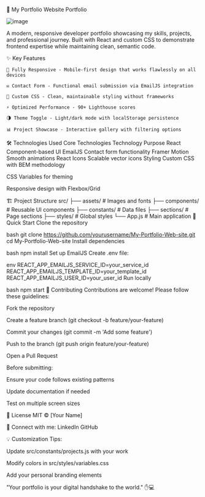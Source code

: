 🌟 My Portfolio Website
Portfolio 

![image](https://github.com/user-attachments/assets/8c6e1089-42ed-42b5-a428-df9f80e8e28a)


A modern, responsive developer portfolio showcasing my skills, projects, and professional journey. Built with React and custom CSS to demonstrate frontend expertise while maintaining clean, semantic code.

✨ Key Features

    📱 Fully Responsive - Mobile-first design that works flawlessly on all devices

    ✉️ Contact Form - Functional email submission via EmailJS integration

    🎨 Custom CSS - Clean, maintainable styling without frameworks

    ⚡ Optimized Performance - 90+ Lighthouse scores

    🌗 Theme Toggle - Light/dark mode with localStorage persistence

    📊 Project Showcase - Interactive gallery with filtering options

🛠️ Technologies Used
    Core Technologies
    Technology	Purpose
    React	Component-based UI
    EmailJS	Contact form functionality
    Framer Motion	Smooth animations
    React Icons	Scalable vector icons
    Styling
    Custom CSS with BEM methodology

CSS Variables for theming

Responsive design with Flexbox/Grid

🏗️ Project Structure
src/
├── assets/            # Images and fonts
├── components/        # Reusable UI components
├── constants/         # Data files
├── sections/          # Page sections
├── styles/            # Global styles
└── App.js             # Main application
🚀 Quick Start
Clone the repository

bash
git clone https://github.com/yourusername/My-Portfolio-Web-site.git
cd My-Portfolio-Web-site
Install dependencies

bash
npm install
Set up EmailJS
Create .env file:

env
REACT_APP_EMAILJS_SERVICE_ID=your_service_id
REACT_APP_EMAILJS_TEMPLATE_ID=your_template_id
REACT_APP_EMAILJS_USER_ID=your_user_id
Run locally

bash
npm start
🤝 Contributing
Contributions are welcome! Please follow these guidelines:

Fork the repository

Create a feature branch (git checkout -b feature/your-feature)

Commit your changes (git commit -m 'Add some feature')

Push to the branch (git push origin feature/your-feature)

Open a Pull Request

Before submitting:

Ensure your code follows existing patterns

Update documentation if needed

Test on multiple screen sizes

📜 License
MIT © [Your Name]

🔗 Connect with me:
LinkedIn
GitHub

💡 Customization Tips:

Update src/constants/projects.js with your work

Modify colors in src/styles/variables.css

Add your personal branding elements

"Your portfolio is your digital handshake to the world." ✋💻

